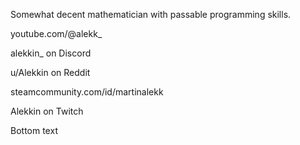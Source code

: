 Somewhat decent mathematician with passable programming skills.

youtube.com/@alekk_

alekkin_ on Discord

u/Alekkin on Reddit

steamcommunity.com/id/martinalekk

Alekkin on Twitch

Bottom text
